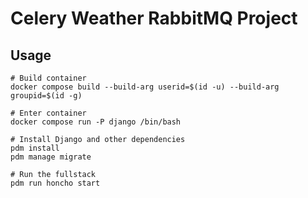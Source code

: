 # Celery Weather RabbitMQ Project

## Usage

```
# Build container
docker compose build --build-arg userid=$(id -u) --build-arg groupid=$(id -g)

# Enter container
docker compose run -P django /bin/bash

# Install Django and other dependencies
pdm install
pdm manage migrate

# Run the fullstack
pdm run honcho start
```
